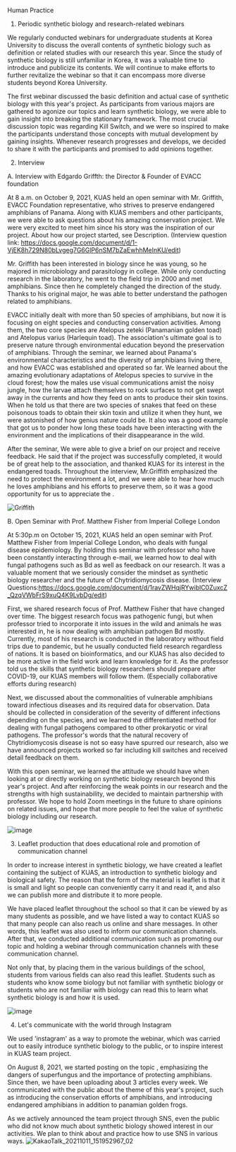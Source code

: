 Human Practice

1. Periodic synthetic biology and research-related webinars

We regularly conducted webinars for undergraduate students at Korea University to discuss the overall contents of synthetic biology such as definition or related studies with our research this year. Since the study of synthetic biology is still unfamiliar in Korea, it was a valuable time to introduce and publicize its contents. We will continue to make efforts to further revitalize the webinar so that it can encompass more diverse students beyond Korea University.


The first webinar discussed the basic definition and actual case of synthetic biology with this year's project. As participants from various majors are gathered to agonize our topics and learn synthetic biology, we were able to gain insight into breaking the stationary framework. The most crucial discussion topic was regarding Kill Switch, and we were so inspired to make the participants understand those concepts with mutual development by gaining insights. Whenever research progresses and develops, we decided to share it with the participants and promised to add opinions together.


2. Interview

A. Interview with Edgardo Griffth: the Director & Founder of EVACC foundation

At 8 a.m. on October 9, 2021, KUAS held an open seminar with Mr. Griffith, EVACC Foundation representative, who strives to preserve endangered amphibians of Panama. Along with KUAS members and other participants, we were able to ask questions about his amazing conservation project. We were very excited to meet him since his story was the inspiration of our project. About how our project started, see Description.
(Interview question link: https://docs.google.com/document/d/1-VjEK8h729N80bLvgeg7G6GlP6nSM7bZaEwhhMeInKU/edit) 

Mr. Griffith has been interested in biology since he was young, so he majored in microbiology and parasitology in college. While only conducting research in the laboratory, he went to the field trip in 2000 and met amphibians. Since then he completely changed the direction of the study. Thanks to his original major, he was able to better understand the pathogen related to amphibians. 

EVACC initially dealt with more than 50 species of amphibians, but now it is focusing on eight species and conducting conservation activities. Among them, the two core species are Atelopus zeteki (Panamanian golden toad) and Atelopus varius (Harlequin toad). The association's ultimate goal is to preserve nature through environmental education beyond the preservation of amphibians. Through the seminar, we learned about Panama's environmental characteristics and the diversity of amphibians living there, and how EVACC was established and operated so far. We learned about the amazing evolutionary adaptations of Atelopus species to survive in the cloud forest; how the males use visual communications amist the noisy jungle, how the larvae attach themselves to rock surfaces to not get swept away in the currents and how they feed on ants to produce their skin toxins. When he told us that there are two species of snakes that feed on these poisonous toads to obtain their skin toxin and utilize it when they hunt, we were astonished of how genius nature could be. It also was a good example that got us to ponder how long these toads have been interacting with the environment and the implications of their disappearance in the wild.

After the seminar, We were able to give a brief on our project and receive feedback. He said that if the project was successfully completed, it would be of great help to the association, and thanked KUAS for its interest in the endangered toads.
Throughout the interview, Mr.Griffith emphasized the need to protect the environment a lot, and we were able to hear how much he loves amphibians and his efforts to preserve them, so it was a good opportunity for us to appreciate the .

![Griffith](https://user-images.githubusercontent.com/87228507/137613391-5718d855-1a1b-45ca-a192-98bcd58d1020.jpg)


B. Open Seminar with Prof. Matthew Fisher from Imperial College London

At 5:30p.m on October 15, 2021, KUAS held an open seminar with Prof. Matthew Fisher from Imperial College London, who deals with fungal disease epidemiology. By holding this seminar with professor who have been constantly interacting through e-mail, we learned how to deal with fungal pathogens such as Bd as well as feedback on our research. It was a valuable moment that we seriously consider the mindset as synthetic biology researcher and the future of Chytridiomycosis disease. (Interview Questions:https://docs.google.com/document/d/1ravZWHqjRYwiblC0ZuxcZ_QzqVWbFrS9xuQ4K9LvbDg/edit)	

First, we shared research focus of Prof. Matthew Fisher that have changed over time. The biggest research focus was pathogenic fungi, but when professor tried to incorporate it into issues in the wild and animals he was interested in, he is now dealing with amphibian pathogen Bd mostly. Currently, most of his research is conducted in the laboratory without field trips due to pandemic, but he usually conducted field research regardless of nations. It is based on bioinformatics, and our KUAS has also decided to be more active in the field work and learn knowledge for it. As the professor told us the skills that synthetic biology researchers should prepare after COVID-19, our KUAS members will follow them. (Especially collaborative efforts during research)

Next, we discussed about the commonalities of vulnerable amphibians toward infectious diseases and its required data for observation. Data should be collected in consideration of the severity of different infections depending on the species, and we learned the differentiated method for dealing with fungal pathogens compared to other prokaryotic or viral pathogens. The professor's words that the natural recovery of Chytridiomycosis disease is not so easy have spurred our research, also we have announced projects worked so far including kill switches and received detail feedback on them.

With this open seminar, we learned the attitude we should have when looking at or directly working on synthetic biology research beyond this year's project. And after reinforcing the weak points in our research and the strengths with high sustainability, we decided to maintain partnership with professor. We hope to hold Zoom meetings in the future to share opinions on related issues, and hope that more people to feel the value of synthetic biology including our research.

![image](https://user-images.githubusercontent.com/87228507/137613467-b5f54f8f-b4fb-4000-8128-0f559c52d0d3.png)


3. Leaflet production that does educational role and promotion of communication channel 

In order to increase interest in synthetic biology, we have created a leaflet containing the subject of KUAS, an introduction to synthetic biology and biological safety. The reason that the form of the material is leaflet is that it is small and light so people can conveniently carry it and read it, and also we can publish more and distribute it to more people.

We have placed leaflet throughout the school so that it can be viewed by as many students as possible, and we have listed a way to contact KUAS so that many people can also reach us online and share messages. In other words, this leaflet was also used to inform our communication channels. After that, we conducted additional communication such as promoting our topic and holding a webinar through communication channels with these communication channel. 

Not only that, by placing them in the various buildings of the school, students from various fields can also read this leaflet. Students such as students who know some biology but not familiar with synthetic biology or students who are not familiar with biology can read this to learn what synthetic biology is and how it is used. 

![image](https://user-images.githubusercontent.com/87228507/137613567-308f2132-a34f-416e-be65-2511cf1575a1.png)

4. Let's communicate with the world through Instagram

We used 'instagram' as a way to promote the webinar, which was carried out to easily introduce synthetic biology to the public, or to inspire interest in KUAS team project.

On August 8, 2021, we started posting on the topic <panamian golden frogs are threatened by superfungus>, emphasizing the dangers of superfungus and the importance of protecting amphibians. Since then, we have been uploading about 3 articles every week. We communicated with the public about the theme of this year's project, such as introducing the conservation efforts of amphibians, and introducing endangered amphibians in addition to panamian golden frogs.

  As we actively announced the team project through SNS, even the public who did not know much about synthetic biology showed interest in our activities. We plan to think about and practice how to use SNS in various ways.
  ![KakaoTalk_20211011_151952967_02](https://user-images.githubusercontent.com/87192944/136742093-34280851-ca2f-4501-b742-c00ea00ad43c.jpg)


